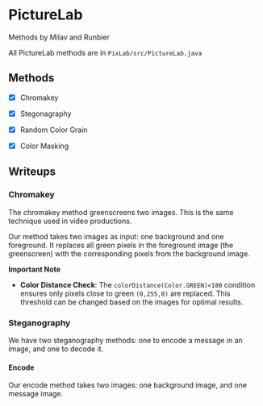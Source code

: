 # PictureLab
Methods by Milav and Runbier

All PictureLab methods are in `PixLab/src/PictureLab.java`

## Methods
* [X] Chromakey
* [X] Stegonagraphy
* [X] Random Color Grain
* [X] Color Masking


## Writeups

### Chromakey
The chromakey method greenscreens two images. This is the same technique used in video productions.

Our method takes two images as input: one background and one foreground. It replaces all green pixels in the foreground image (the greenscreen) with the corresponding pixels from the background image.

**Important Note**
- **Color Distance Check**: The `colorDistance(Color.GREEN)<180` condition ensures only pixels close to green `(0,255,0)` are replaced. This threshold can be changed based on the images for optimal results.

### Steganography
We have two steganography methods: one to encode a message in an image, and one to decode it.
#### Encode
Our encode method takes two images: one background image, and one message image.
